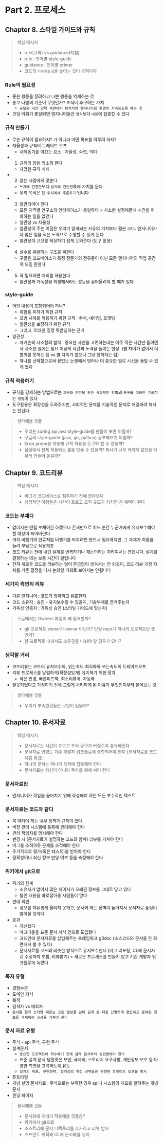 # Part 2.  프로세스

## Chapter 8. 스타일 가이드와 규칙
> 핵심 메시지
> - rule(규칙) vs guidance(지침)
> - rule : 언어별 style-guide
> - guidance : 언어별 primer
> - 코드의 `지속가능성`을 높이는 것이 목적이다

### Rule의 필요성
- 좋은 행동을 장려하고 나쁜 행동을 억제하는 것 
- 좋고 나쁨의 기준이 무엇인가? 조직이 추구하는 가치
  - `규모와 시간 양쪽 측면에서 탄력적인 엔지니어링 환경이 지속되도록 하는 것`
- 코딩 어휘가 통일되면 엔지니어들은 `형식`보다 `내용`에 집중할 수 있다

### 규칙 만들기
- 무슨 규칙이 필요하지? 가 아니라 어떤 목표를 이루려 하지?
- 자율성과 규칙의 트레이드 오프
  - 내적동기를 이끄는 요소 : 자율성, 숙련, 의미
- 1. 규칙의 양을 최소화 한다
  - 자명한 규칙 배제
- 2. 읽는 사람에게 맞춘다
  - `쓰기에 간편한`보다 `읽기에 간단한`쪽에 가치를 둔다
  - 우리 목적은 `현 위치에서 추론하기` 입니다
- 3. 일관되어야 한다
  - 모든 지역별 연구소의 인터페이스가 동일하다 > 사소한 설정때문에 시간을 허비하는 일을 없앤다
  - 일관성 vs 자율성
  - 일관성이 주는 이점은 우리가 잃게되는 자유의 가치보다 훨씬 크다. 엔지니어가 더 많은 일을 적은 노력으로 수행할 수 있게 된다
  - 일관성이 규모를 확장하기 쉽게 도와준다 (도구 활용)
- 4. 실수를 유발하는 구조를 피한다
  - 구글은 코드베이스가 특정 전문가의 전유물이 아닌 모든 엔지니어의 작업 공간이 되길 원한다
- 5. 꼭 필요하면 예외를 허용한다
  - 일관성과 가독성을 희생해서라도 성능을 끌어올려야 할 때가 있다

### style-guide
- 어떤 내용이 포함되어야 하나?
  - 위험을 피하기 위한 규칙
  - 모범 사례를 적용하기 위한 규칙 : 주석, 네이밍, 포맷팅
  - 일관성을 보장하기 위한 규칙
  - 그리고, 이러한 결정 뒷받침하는 근거
- 일관성 
  - 파키슨의 사소함의 법칙 : 중요한 사안을 고민하는데는 아주 적은 시간만 들이면서 사소한 일에는 필요 이상의 시간과 노력을 들이는 현상. (별 차이가 없어서 더 합의를 못하는 팀 vs 별 차이가 없으니 그냥 정하자는 팀)
  - 하나를 선택함으로써 끝없는 논쟁에서 벗어나 더 중요한 일로 시선을 돌릴 수 있게 했다

### 규칙 적용하기
- 규칙을 강제하는 방법으로는 `교육과 훈련을 통한 사회적인 방법`과 `도구를 이용한 기술적인 방법`이 있다
- 도구활용은 확장성을 도와주지만, 사회적인 문제를 기술적인 문제로 해결하려 해서는 안된다.

> 생각해볼 것들
> - 우리는 spring api java style-guide를 만들어 보면 어떨까?
> - 구글의 style-guide (java, go, python) 공부해보기 어떨까? 
> - Error prone을 이용해 규칙 적용을 도구화 할 수 있을까?
> - 삼성에서 전체 적용되는 룰을 만들 수 있을까? 회사가 너무 커지지 않았을 때부터 만들어 온걸까?

## Chapter 9. 코드리뷰
> 핵심 메시지
> - 버그가 코드베이스로 침투하기 전에 잡아낸다
> - 심리적인 이점들은 시간이 흐르고 조직 규모가 커지면 큰 혜택이 된다

### 코드는 부채다
- 없어서는 안될 부채이긴 하겠으나 존재만으로 어느 순간 누군가에게 유지보수해야 할 대상이 되어버린다
- 마치 비행기의 연료처럼 비행기를 띄우려면 반드시 필요하지만, 그 자체가 하중을 늘려 부담으로 작용히죠
- 코드 리뷰는 전에 내린 설계를 번복하거나 재논의하는 자리여서는 안됩니다. 설계를 결정하는 데는 보통 시간이 걸립니다
- 전혀 새로운 코드를 리뷰하는 일이 뜬금없이 생겨서는 안 되듯이, 코드 리뷰 과정 자체를 기존 결정을 다시 논의할 기회로 보아서는 안됩니다

### 세가지 측면의 리뷰
- 다른 엔지니어 : 코드가 정확하고 유효한지
- 코드 소유자 : 승인 - 유지보수할 수 있을지, 기술부채를 안겨주는지
- 가독성 인증자 : 가독성 승인 (스타일 가이드에 맞는지)

> 구글에서는 Owners 파일이 왜 필요할까?
> - git 프로젝트 owner가 owner 아닌가? 단일 repo가 하나의 프로젝트란 뜻인가?
> - 한 프로젝트 내에서도 소유권을 나눠야 할 경우가 있나?

### 생각할 거리
- 코드리뷰는 코드의 유지보수와, 읽는속도 최적화와 쓰는속도의 트레이드오프
- 리뷰 프로세스를 날렵하게(확장성있게) 유지하기 위한 장치
  - 작은 변경, 빠른피드백, 최소리뷰어, 자동화
- 잘못되었다고 가정하기 전에 그렇게 처리하게 된 이유가 무엇인지부터 물어보는 것

> 생각해볼 것들
> - 우리가 부족한것들은 무엇이 있을까?

## Chapter 10. 문서자료
> 핵심 메시지
> - 문서자료는 시간이 흐르고 조직 규모가 커질수록 중요해진다
> - 문서자료 변경도 기존 개발자 워크플로에 통합되어야 한다 (문서자료를 코드처럼 취급)
> - 하나의 문서는 하나의 목적에 집중해야 한다
> - 문서자료는 자신이 아니라 독자를 위해 써야 한다 

### 문서자료란
- 엔지니어가 작업을 끝마치기 위해 작성해야 하는 모든 부수적인 텍스트

### 문서자료는 코드와 같다
- 꼭 따라야 하는 내부 정책과 규칙이 있다
- 버전 관리 시스템에 등록해 관리해야 한다
- 관리 책임자를 명시해야 한다
- 변경 시 (문서자료가 설명하는 코드와 함께) 리뷰를 거쳐야 한다
- 버그를 추적하듯 문제를 추적해야 한다
- 주기적으로 평가(혹은 테스트)를 받아야 한다
- 정확성이나 최신 정보 반영 여부 등을 측정해야 한다

### 위키에서 git으로
- 위키의 한계
  - 소유자가 없어서 많은 페이지가 오래된 정보를 그대로 담고 있다
  - 틀린 내용을 바로잡아줄 사람들이 없다
- 반대 의견
  - 정보를 자유롭게 올리지 못하고, 문서화 하는 장벽이 높아져서 문서자료 품질이 떨어질 것이다
- 효과
  - 개선됐다
  - 마크다운을 표준 문서 서식 언으로 도입했다
  - 코드안에 문서자료를 삽입해주는 프레임워크 g3doc (소스코드와 문서를 한 화면에서 볼 수 있다)
  - 문서자료를 코드와 비슷한 방식으로 유지보수한다 (버그 리포팅, CL에 문서자료 수정까지 포함, 리뷰받기) > 새로운 프로세스를 만들지 않고 기존 개발자 워크플로에 녹였다

### 독자 유형
- 경험수준
- 도메인 지식
- 목적
- 탐색자 vs 배회자
- `문서를 짧게 쓰려면 때로는 모든 정보를 담아 길게 쓴 다음 간명하게 편집하고 중복된 정보를 삭제하는 과정을 거쳐야 한다`

### 문서 자료 유형
- 주석 - api 주석, 구현 주석
- 설계문서
  - `중요한 프로젝트에 착수하기 전에 설계 문서부터 승인받아야 한다`
  - 표준 설계 문서 템플릿은 보안, 국제화, 스토리지 요구사항, 개인정보 보호 등 다양한 측면을 고려하도록 유도
  - `설계의 목표, 구현전략, 설계상의 핵심 선택들과 관련한 트레이드 오프를 명시`
- 튜토리얼
- 개념 설명 문서자료 : 주석으로는 부족한 경우 api나 시스템의 개요를 알려주는 개념 문서
- 랜딩 페이지

> 생각해볼 것들
> - 문서화에 우리가 적용해볼 것들은?
> - 위키에서 git으로
> - 소스트리에 문서 디렉토리를 추가하고 리뷰 받자
> - 스프린트 계획과 CL에 문서화를 넣자